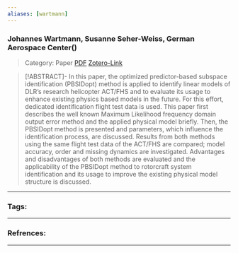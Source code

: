 ```yaml
---
aliases: [wartmann]
---
```


### Johannes Wartmann, Susanne Seher-Weiss, German Aerospace Center()

>Category: Paper
>[PDF](wartmann.pdf)
>[Zotero-Link](zotero://select/items/@wartmann)

>[!ABSTRACT]-
>In this paper, the optimized predictor-based subspace identification (PBSIDopt) method is applied to identify linear models of DLR’s research helicopter ACT/FHS and to evaluate its usage to enhance existing physics based models in the future. For this effort, dedicated identification flight test data is used. This paper first describes the well known Maximum Likelihood frequency domain output error method and the applied physical model briefly. Then, the PBSIDopt method is presented and parameters, which influence the identification process, are discussed. Results from both methods using the same flight test data of the ACT/FHS are compared; model accuracy, order and missing dynamics are investigated. Advantages and disadvantages of both methods are evaluated and the applicability of the PBSIDopt method to rotorcraft system identification and its usage to improve the existing physical model structure is discussed.

---

### Tags:


---
### Refrences:


---

